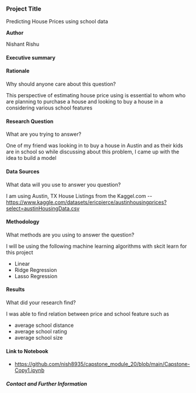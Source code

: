 ### Project Title

Predicting House Prices using school data 

**Author**

Nishant Rishu

#### Executive summary

#### Rationale
Why should anyone care about this question?

This perspective of estimating house price using is essential to whom who are planning to purchase a house and looking to buy a house in a considering various school features 

#### Research Question
What are you trying to answer?

One of my friend was looking in to buy a house in Austin and as their kids are in school so while discussing about this problem, I came up with the idea to build a model

#### Data Sources
What data will you use to answer you question?

I am using Austin, TX House Listings from the Kaggel.com -- https://www.kaggle.com/datasets/ericpierce/austinhousingprices?select=austinHousingData.csv

#### Methodology
What methods are you using to answer the question?

I will be using the following machine learning algorithms with skcit learn for this project 
- Linear 
- Ridge Regression
- Lasso Regression

#### Results
What did your research find?

I was able to find relation between price and school feature such as 
- average school distance 
- average school rating 
- average school size

#### Link to Notebook
- https://github.com/nish8935/capstone_module_20/blob/main/Capstone-Copy1.ipynb


##### Contact and Further Information
